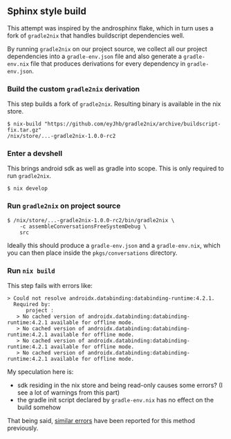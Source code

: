 ## Sphinx style build

This attempt was inspired by the androsphinx flake, which in
turn uses a fork of `gradle2nix` that handles buildscript
dependencies well.

By running `gradle2nix` on our project source, we collect
all our project dependencies into a `gradle-env.json` file
and also generate a `gradle-env.nix` file that produces
derivations for every dependency in `gradle-env.json`.

### Build the custom `gradle2nix` derivation

This step builds a fork of `gradle2nix`. Resulting binary is
available in the nix store.

```
$ nix-build "https://github.com/eyJhb/gradle2nix/archive/buildscript-fix.tar.gz"
/nix/store/...-gradle2nix-1.0.0-rc2
```

### Enter a devshell

This brings android sdk as well as gradle into scope. This
is only required to run `gradle2nix`.

```
$ nix develop
```

### Run `gradle2nix` on project source

```
$ /nix/store/...-gradle2nix-1.0.0-rc2/bin/gradle2nix \
    -c assembleConversationsFreeSystemDebug \
    src
```

Ideally this should produce a `gradle-env.json` and a
`gradle-env.nix`, which you can then place inside the
`pkgs/conversations` directory.

### Run `nix build`

This step fails with errors like:

```
> Could not resolve androidx.databinding:databinding-runtime:4.2.1.
  Required by:
      project :
   > No cached version of androidx.databinding:databinding-runtime:4.2.1 available for offline mode.
   > No cached version of androidx.databinding:databinding-runtime:4.2.1 available for offline mode.
   > No cached version of androidx.databinding:databinding-runtime:4.2.1 available for offline mode.
   > No cached version of androidx.databinding:databinding-runtime:4.2.1 available for offline mode.
```

My speculation here is:

- sdk residing in the nix store and being read-only causes
  some errors? (I see a lot of warnings from this part)
- the gradle init script declared by `gradle-env.nix` has no
  effect on the build somehow

That being said, [similar
errors](https://github.com/tadfisher/gradle2nix/issues/13#issuecomment-797498156)
have been reported for this method previously.
